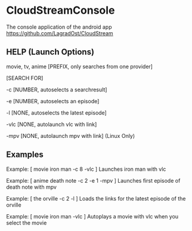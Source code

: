# CloudStreamConsole
The console application of the android app https://github.com/LagradOst/CloudStream



HELP (Launch Options)
------

movie, tv, anime [PREFIX, only searches from one provider] 

[SEARCH FOR] 

-c [NUMBER, autoselects a searchresult] 

-e [NUMBER, autoselects an episode] 

-l [NONE, autoselects the latest episode]

-vlc [NONE, autolaunch vlc with link]

-mpv [NONE, autolaunch mpv with link] (Linux Only)

Examples
----------
Example: [ movie iron man -c 8 -vlc ] Launches iron man with vlc

Example: [ anime death note -c 2 -e 1 -mpv ] Launches first episode of death note with mpv

Example: [ the orville -c 2 -l ] Loads the links for the latest episode of the orville 

Example: [ movie iron man -vlc ] Autoplays a movie with vlc when you select the movie
